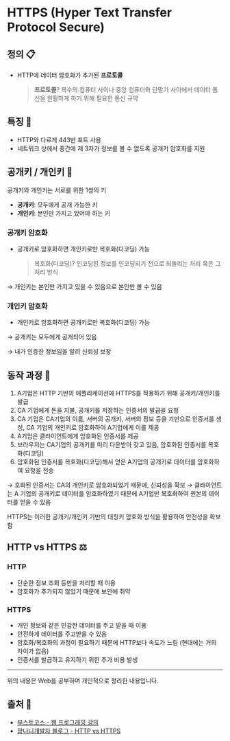 # HTTPS (Hyper Text Transfer Protocol Secure)

## 정의 📋
- HTTP에 데이터 암호화가 추가된 **프로토콜**

  > **프로토콜**? 복수의 컴퓨터 사이나 중앙 컴퓨터와 단말기 사이에서 데이터 통신을 원활하게 하기 위해 필요한 통신 규약

## 특징 🙌
- HTTP와 다르게 443번 포트 사용
- 네트워크 상에서 중간에 제 3자가 정보를 볼 수 없도록 공개키 암호화를 지원

## 공개키 / 개인키 🔑
공개키와 개인키는 서로를 위한 1쌍의 키
- **공개키**: 모두에게 공개 가능한 키
- **개인키**: 본인만 가지고 있어야 하는 키

### **공개키 암호화**
- 공개키로 암호화하면 개인키로만 복호화(디코딩) 가능

  > 복호화(디코딩)? 인코딩된 정보를 인코딩되기 전으로 되돌리는 처리 혹은 그 처리 방식

→ 개인키는 본인만 가지고 있을 수 있음으로 본인만 볼 수 있음
### **개인키 암호화**
- 개인키로 암호화하면 공개키로만 복호화(디코딩) 가능

→ 공개키는 모두에게 공개되어 있음

→ 내가 인증한 정보임을 알려 신뢰성 보장

## 동작 과정 💪
1. A기업은 HTTP 기반의 애플리케이션에 HTTPS를 적용하기 위해 공개키/개인키를 발급
2. CA 기업에게 돈을 지불, 공개키를 저장하는 인증서의 발급을 요청
3. CA 기업은 CA기업의 이름, 서버의 공개키, 서버의 정보 등을 기반으로 인증서를 생성, CA 기업의 개인키로 암호화하여 A기업에게 이를 제공
4. A기업은 클라이언트에게 암호화된 인증서를 제공
5. 브라우저는 CA기업의 공개키를 미리 다운받아 갖고 있음, 암호화된 인증서를 복호화(디코딩)
6. 암호화된 인증서를 복호화(디코딩)헤서 얻은 A기업의 공개키로 데이터를 암호화하여 요청을 전송


→ 호화된 인증서는 CA의 개인키로 암호화되었기 때문에, 신뢰성을 확보
→ 클라이언트는 A 기업의 공개키로 데이터를 암호화하였기 때문에 A기업만 복호화하여 원본의 데이터를 얻을 수 있음

HTTPS는 이러한 공개키/개인키 기반의 대칭키 암호화 방식을 활용하여 안전성을 확보함

## HTTP vs HTTPS ⚖️
### HTTP
- 단순한 정보 조회 등만을 처리할 때 이용
- 암호화가 추가되지 않았기 때문에 보안에 취약
### HTTPS
- 개인 정보와 같은 민감한 데이터를 주고 받을 때 이용
- 안전하게 데이터를 주고받을 수 있음
- 암호화/복호화의 과정이 필요하기 때문에 HTTP보다 속도가 느림 (현대에는 거의 차이가 없음)
- 인증서를 발급하고 유지하기 위한 추가 비용 발생



- - -
위의 내용은 Web을 공부하며 개인적으로 정리한 내용입니다.
## 출처 📝
- [부스트코스 - 웹 프로그래밍 강의](https://www.boostcourse.org/web316/lecture/16661?isDesc=false)
- [망나니개발자 블로그 - HTTP vs HTTPS](https://mangkyu.tistory.com/98)